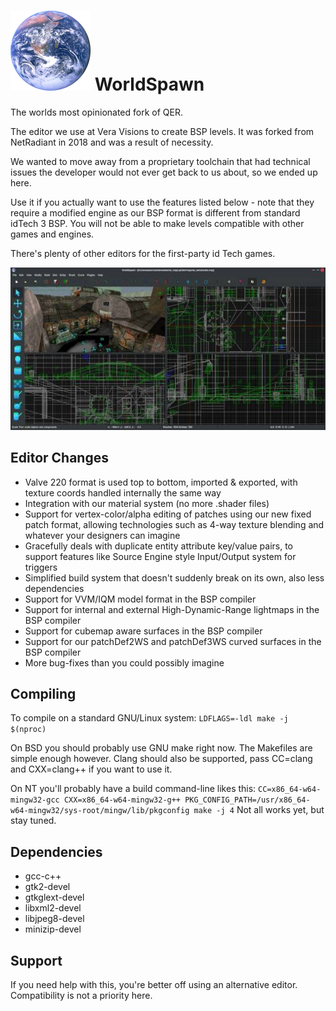 # ![WorldSpawn Logo](icon.png) WorldSpawn
The worlds most opinionated fork of QER.

The editor we use at Vera Visions to create BSP levels.
It was forked from NetRadiant in 2018 and was a result of necessity.

We wanted to move away from a proprietary toolchain that had technical issues the developer would not ever get back to us about, so we ended up here.

Use it if you actually want to use the features listed below - note that they require a modified engine as our BSP format is different from standard idTech 3 BSP.
You will not be able to make levels compatible with other games and engines.

There's plenty of other editors for the first-party id Tech games.

![Screenshot](docs/screen.jpg)

## Editor Changes
- Valve 220 format is used top to bottom, imported & exported, with texture coords handled internally the same way
- Integration with our material system (no more .shader files)
- Support for vertex-color/alpha editing of patches using our new fixed patch format, allowing technologies such as 4-way texture blending and whatever your designers can imagine
- Gracefully deals with duplicate entity attribute key/value pairs, to support features like Source Engine style Input/Output system for triggers
- Simplified build system that doesn't suddenly break on its own, also less dependencies
- Support for VVM/IQM model format in the BSP compiler
- Support for internal and external High-Dynamic-Range lightmaps in the BSP compiler
- Support for cubemap aware surfaces in the BSP compiler
- Support for our patchDef2WS and patchDef3WS curved surfaces in the BSP compiler
- More bug-fixes than you could possibly imagine

## Compiling
To compile on a standard GNU/Linux system:
`LDFLAGS=-ldl make -j $(nproc)`

On BSD you should probably use GNU make right now. The Makefiles are simple enough however.
Clang should also be supported, pass CC=clang and CXX=clang++ if you want to use it.

On NT you'll probably have a build command-line likes this:
`CC=x86_64-w64-mingw32-gcc CXX=x86_64-w64-mingw32-g++ PKG_CONFIG_PATH=/usr/x86_64-w64-mingw32/sys-root/mingw/lib/pkgconfig make -j 4`
Not all works yet, but stay tuned.

## Dependencies
* gcc-c++
* gtk2-devel
* gtkglext-devel
* libxml2-devel
* libjpeg8-devel
* minizip-devel

## Support
If you need help with this, you're better off using an alternative editor.
Compatibility is not a priority here.
